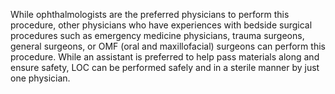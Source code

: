 While ophthalmologists are the preferred physicians to perform this procedure, other physicians who have experiences with bedside surgical procedures such as emergency medicine physicians, trauma surgeons, general surgeons, or OMF (oral and maxillofacial) surgeons can perform this procedure. While an assistant is preferred to help pass materials along and ensure safety, LOC can be performed safely and in a sterile manner by just one physician.